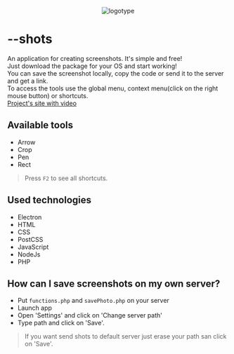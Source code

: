 <p align="center"> <img src="http://shots.binjo.ru/src/icongh.png" alt="logotype" /> </p>

# --shots 
An application for creating screenshots. It's simple and free!<br />
Just download the package for your OS and start working!<br />
You can save the screenshot locally, copy the code or send it to the server and get a link.<br />
To access the tools use the global menu, context menu(click on the right mouse button) or shortcuts.<br />
[Project's site with video](http://shots.binjo.ru)

## Available tools
* Arrow
* Crop
* Pen
* Rect<br />

> Press `F2` to see all shortcuts.

## Used technologies
* Electron
* HTML
* CSS
* PostCSS
* JavaScript
* NodeJs
* PHP

## How can I save screenshots on my own server?
* Put `functions.php` and `savePhoto.php` on your server
* Launch app
* Open 'Settings' and click on 'Change server path'
* Type path and click on 'Save'.

> If you want send shots to default server just erase your path san click on 'Save'.
